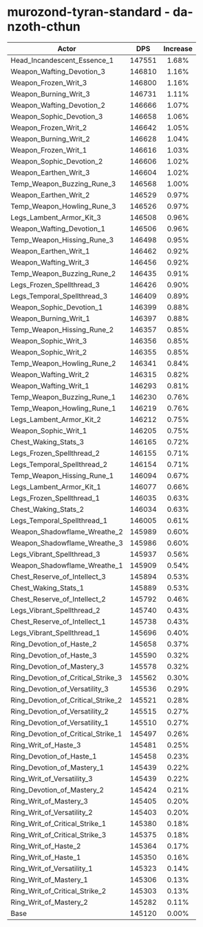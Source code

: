 # murozond-tyran-standard - da-nzoth-cthun
| Actor | DPS | Increase |
|---|:---:|:---:|
|Head_Incandescent_Essence_1|147551|1.68%|
|Weapon_Wafting_Devotion_3|146810|1.16%|
|Weapon_Frozen_Writ_3|146800|1.16%|
|Weapon_Burning_Writ_3|146731|1.11%|
|Weapon_Wafting_Devotion_2|146666|1.07%|
|Weapon_Sophic_Devotion_3|146658|1.06%|
|Weapon_Frozen_Writ_2|146642|1.05%|
|Weapon_Burning_Writ_2|146628|1.04%|
|Weapon_Frozen_Writ_1|146616|1.03%|
|Weapon_Sophic_Devotion_2|146606|1.02%|
|Weapon_Earthen_Writ_3|146604|1.02%|
|Temp_Weapon_Buzzing_Rune_3|146568|1.00%|
|Weapon_Earthen_Writ_2|146529|0.97%|
|Temp_Weapon_Howling_Rune_3|146526|0.97%|
|Legs_Lambent_Armor_Kit_3|146508|0.96%|
|Weapon_Wafting_Devotion_1|146506|0.96%|
|Temp_Weapon_Hissing_Rune_3|146498|0.95%|
|Weapon_Earthen_Writ_1|146462|0.92%|
|Weapon_Wafting_Writ_3|146456|0.92%|
|Temp_Weapon_Buzzing_Rune_2|146435|0.91%|
|Legs_Frozen_Spellthread_3|146426|0.90%|
|Legs_Temporal_Spellthread_3|146409|0.89%|
|Weapon_Sophic_Devotion_1|146399|0.88%|
|Weapon_Burning_Writ_1|146397|0.88%|
|Temp_Weapon_Hissing_Rune_2|146357|0.85%|
|Weapon_Sophic_Writ_3|146356|0.85%|
|Weapon_Sophic_Writ_2|146355|0.85%|
|Temp_Weapon_Howling_Rune_2|146341|0.84%|
|Weapon_Wafting_Writ_2|146315|0.82%|
|Weapon_Wafting_Writ_1|146293|0.81%|
|Temp_Weapon_Buzzing_Rune_1|146230|0.76%|
|Temp_Weapon_Howling_Rune_1|146219|0.76%|
|Legs_Lambent_Armor_Kit_2|146212|0.75%|
|Weapon_Sophic_Writ_1|146205|0.75%|
|Chest_Waking_Stats_3|146165|0.72%|
|Legs_Frozen_Spellthread_2|146155|0.71%|
|Legs_Temporal_Spellthread_2|146154|0.71%|
|Temp_Weapon_Hissing_Rune_1|146094|0.67%|
|Legs_Lambent_Armor_Kit_1|146077|0.66%|
|Legs_Frozen_Spellthread_1|146035|0.63%|
|Chest_Waking_Stats_2|146034|0.63%|
|Legs_Temporal_Spellthread_1|146005|0.61%|
|Weapon_Shadowflame_Wreathe_2|145989|0.60%|
|Weapon_Shadowflame_Wreathe_3|145986|0.60%|
|Legs_Vibrant_Spellthread_3|145937|0.56%|
|Weapon_Shadowflame_Wreathe_1|145909|0.54%|
|Chest_Reserve_of_Intellect_3|145894|0.53%|
|Chest_Waking_Stats_1|145889|0.53%|
|Chest_Reserve_of_Intellect_2|145792|0.46%|
|Legs_Vibrant_Spellthread_2|145740|0.43%|
|Chest_Reserve_of_Intellect_1|145738|0.43%|
|Legs_Vibrant_Spellthread_1|145696|0.40%|
|Ring_Devotion_of_Haste_2|145658|0.37%|
|Ring_Devotion_of_Haste_3|145590|0.32%|
|Ring_Devotion_of_Mastery_3|145578|0.32%|
|Ring_Devotion_of_Critical_Strike_3|145562|0.30%|
|Ring_Devotion_of_Versatility_3|145536|0.29%|
|Ring_Devotion_of_Critical_Strike_2|145521|0.28%|
|Ring_Devotion_of_Versatility_2|145515|0.27%|
|Ring_Devotion_of_Versatility_1|145510|0.27%|
|Ring_Devotion_of_Critical_Strike_1|145497|0.26%|
|Ring_Writ_of_Haste_3|145481|0.25%|
|Ring_Devotion_of_Haste_1|145458|0.23%|
|Ring_Devotion_of_Mastery_1|145439|0.22%|
|Ring_Writ_of_Versatility_3|145439|0.22%|
|Ring_Devotion_of_Mastery_2|145424|0.21%|
|Ring_Writ_of_Mastery_3|145405|0.20%|
|Ring_Writ_of_Versatility_2|145403|0.20%|
|Ring_Writ_of_Critical_Strike_1|145380|0.18%|
|Ring_Writ_of_Critical_Strike_3|145375|0.18%|
|Ring_Writ_of_Haste_2|145364|0.17%|
|Ring_Writ_of_Haste_1|145350|0.16%|
|Ring_Writ_of_Versatility_1|145323|0.14%|
|Ring_Writ_of_Mastery_1|145306|0.13%|
|Ring_Writ_of_Critical_Strike_2|145303|0.13%|
|Ring_Writ_of_Mastery_2|145282|0.11%|
|Base|145120|0.00%|
